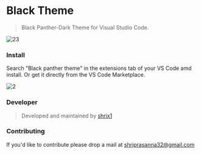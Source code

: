 <h1>Black Theme</h1>

>Black Panther-Dark Theme for Visual Studio Code.

![23](https://user-images.githubusercontent.com/92677078/162977044-bba5af86-1376-4fe0-aecc-abe90934e0a3.jpg)



<h3>Install</h3>

Search "Black panther theme" in the extensions tab of your VS Code amd install.
Or get it directly from the VS Code Marketplace.

![2](https://user-images.githubusercontent.com/92677078/162977063-5d4c703b-ec6a-413a-98aa-89fb2e014e38.jpg)


<h3>Developer</h3>

>Developed and maintained by <a href="https://github.com/shrix1/Black-panther-theme" target="_blank" >shrix1</a>

<h3>Contributing</h3>
If you'd like to contribute please drop a mail at <a href="mailto:shriprasanna32@gmail.com" target="_blank"> shriprasanna32@gmail.com</a>
